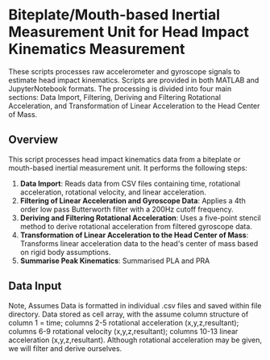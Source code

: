 # Biteplate/Mouth-based Inertial Measurement Unit for Head Impact Kinematics Measurement

These scripts processes raw accelerometer and gyroscope signals to estimate head impact kinematics. Scripts are provided in both MATLAB and JupyterNotebook formats. The processing is divided into four main sections: Data Import, Filtering, Deriving and Filtering Rotational Acceleration, and Transformation of Linear Acceleration to the Head Center of Mass. 

## Overview
This script processes head impact kinematics data from a biteplate or mouth-based inertial measurement unit. It performs the following steps:
1. **Data Import**: Reads data from CSV files containing time, rotational acceleration, rotational velocity, and linear acceleration.
2. **Filtering of Linear Acceleration and Gyroscope Data**: Applies a 4th order low pass Butterworth filter with a 200Hz cutoff frequency.
3. **Deriving and Filtering Rotational Acceleration**: Uses a five-point stencil method to derive rotational acceleration from filtered gyroscope data.
4. **Transformation of Linear Acceleration to the Head Center of Mass**: Transforms linear acceleration data to the head's center of mass based on rigid body assumptions.
5. **Summarise Peak Kinematics**: Summarised PLA and PRA

## Data Input
Note,  Assumes Data is formatted in individual .csv files and saved within file directory. Data stored as cell array, with the assume column structure of column 1 = time; columns 2-5 rotational acceleration (x,y,z,resultant); columns 6-9 rotational velocity (x,y,z,resultant); columns 10-13 linear acceleration (x,y,z,resultant). Although rotational acceleration may be given, we will filter and derive ourselves.
